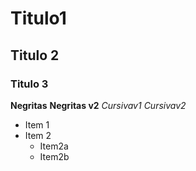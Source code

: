 # Titulo1
## Titulo 2
### Titulo 3
**Negritas**
__Negritas v2__
*Cursivav1*
_Cursivav2_
* Item 1
* Item 2
    * Item2a
    * Item2b
